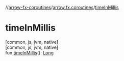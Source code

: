 //[arrow-fx-coroutines](../../index.md)/[arrow.fx.coroutines](index.md)/[timeInMillis](time-in-millis.md)

# timeInMillis

[common, js, jvm, native]\
[common, js, jvm, native]\
fun [timeInMillis](time-in-millis.md)(): [Long](https://kotlinlang.org/api/latest/jvm/stdlib/kotlin/-long/index.html)
